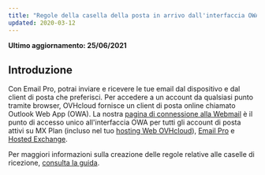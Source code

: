 ```yaml
---
title: "Regole della casella della posta in arrivo dall'interfaccia OWA"
updated: 2020-03-12
---
```


**Ultimo aggiornamento: 25/06/2021**

## Introduzione

Con Email Pro, potrai inviare e ricevere le tue email dal dispositivo e dal client di posta che preferisci. Per accedere a un account da qualsiasi punto tramite browser, OVHcloud fornisce un client di posta online chiamato Outlook Web App (OWA). La nostra [pagina di connessione alla Webmail](https://www.ovhcloud.com/it/mail/) è il punto di accesso unico all'interfaccia OWA per tutti gli account di posta attivi su MX Plan (incluso nel tuo [hosting Web OVHcloud](https://www.ovhcloud.com/it/web-hosting/)), [Email Pro](https://www.ovhcloud.com/it/emails/email-pro/) e [Hosted Exchange](https://www.ovhcloud.com/it/emails/hosted-exchange/).

Per maggiori informazioni sulla creazione delle regole relative alle caselle di ricezione, [consulta la guida](/pages/web/microsoft-collaborative-solutions/creating-inbox-rules-in-owa).